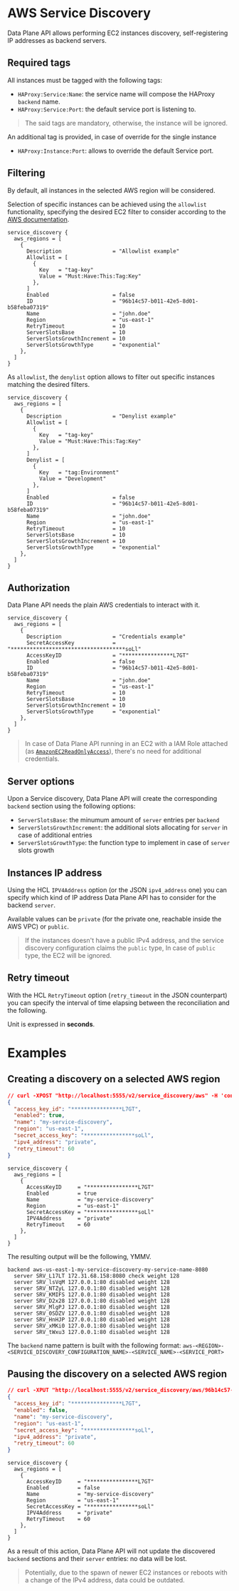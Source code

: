 # AWS Service Discovery

Data Plane API allows performing EC2 instances discovery, self-registering IP addresses as backend servers.

## Required tags

All instances must be tagged with the following tags:

- `HAProxy:Service:Name`: the service name will compose the HAProxy `backend` name.
- `HAProxy:Service:Port`: the default service port is listening to.

> The said tags are mandatory, otherwise, the instance will be ignored.

An additional tag is provided, in case of override for the single instance

- `HAProxy:Instance:Port`: allows to override the default Service port.

## Filtering

By default, all instances in the selected AWS region will be considered.

Selection of specific instances can be achieved using the `allowlist` functionality, specifying the desired EC2 filter to consider according to the [AWS documentation](https://docs.aws.amazon.com/cli/latest/reference/ec2/describe-instances.html#options).

```hcl
service_discovery {
  aws_regions = [
    {
      Description                = "Allowlist example"
      Allowlist = [
        {
          Key   = "tag-key"
          Value = "Must:Have:This:Tag:Key"
        },
      ]
      Enabled                    = false
      ID                         = "96b14c57-b011-42e5-8d01-b58feba07319"
      Name                       = "john.doe"
      Region                     = "us-east-1"
      RetryTimeout               = 10
      ServerSlotsBase            = 10
      ServerSlotsGrowthIncrement = 10
      ServerSlotsGrowthType      = "exponential"
    },
  ]
}
```

As `allowlist`, the `denylist` option allows to filter out specific instances matching the desired filters.

```hcl
service_discovery {
  aws_regions = [
    {
      Description                = "Denylist example"
      Allowlist = [
        {
          Key   = "tag-key"
          Value = "Must:Have:This:Tag:Key"
        },
      ]
      Denylist = [
        {
          Key   = "tag:Environment"
          Value = "Development"
        },
      ]
      Enabled                    = false
      ID                         = "96b14c57-b011-42e5-8d01-b58feba07319"
      Name                       = "john.doe"
      Region                     = "us-east-1"
      RetryTimeout               = 10
      ServerSlotsBase            = 10
      ServerSlotsGrowthIncrement = 10
      ServerSlotsGrowthType      = "exponential"
    },
  ]
}
```

## Authorization

Data Plane API needs the plain AWS credentials to interact with it.

```hcl
service_discovery {
  aws_regions = [
    {
      Description                = "Credentials example"
      SecretAccessKey            = "************************************soLl"
      AccessKeyID                = "****************L7GT"
      Enabled                    = false
      ID                         = "96b14c57-b011-42e5-8d01-b58feba07319"
      Name                       = "john.doe"
      Region                     = "us-east-1"
      RetryTimeout               = 10
      ServerSlotsBase            = 10
      ServerSlotsGrowthIncrement = 10
      ServerSlotsGrowthType      = "exponential"
    },
  ]
}
```

> In case of Data Plane API running in an EC2 with a IAM Role attached (as [`AmazonEC2ReadOnlyAccess`](https://console.aws.amazon.com/iam/home#/policies/arn:aws:iam::aws:policy/AmazonEC2ReadOnlyAccess$serviceLevelSummary)), there's no need for additional credentials.

## Server options

Upon a Service discovery, Data Plane API will create the corresponding `backend` section using the following options:

- `ServerSlotsBase`: the minumum amount of `server` entries per `backend`
- `ServerSlotsGrowthIncrement`: the additional slots allocating for `server` in case of additional entries
- `ServerSlotsGrowthType`: the function type to implement in case of `server` slots growth

## Instances IP address

Using the HCL `IPV4Address` option (or the JSON `ipv4_address` one) you can specify which kind of IP address Data Plane API has to consider for the backend `server`.

Available values can be `private` (for the private one, reachable inside the AWS VPC) or `public`.

> If the instances doesn't have a public IPv4 address, and the service discovery configuration claims the `public` type, In case of `public` type, the EC2 will be ignored. 

## Retry timeout

With the HCL `RetryTimeout` option (`retry_timeout` in the JSON counterpart) you can specify the interval of time elapsing between the reconciliation and the following.

Unit is expressed in __seconds__.

# Examples

## Creating a discovery on a selected AWS region

```json
// curl -XPOST "http://localhost:5555/v2/service_discovery/aws" -H 'content-type: application/json' -d @/path/to/payload.json
{
  "access_key_id": "****************L7GT",
  "enabled": true,
  "name": "my-service-discovery",
  "region": "us-east-1",
  "secret_access_key": "****************soLl",
  "ipv4_address": "private",
  "retry_timeout": 60
}
```

```hcl
service_discovery {
  aws_regions = [
    {
      AccessKeyID     = "****************L7GT"
      Enabled         = true
      Name            = "my-service-discovery"
      Region          = "us-east-1"
      SecretAccessKey = "****************soLl"
      IPV4Address     = "private"
      RetryTimeout    = 60
    },
  ]
}
```

The resulting output will be the following, YMMV.

```
backend aws-us-east-1-my-service-discovery-my-service-name-8080
  server SRV_L17LT 172.31.68.158:8080 check weight 128
  server SRV_lsVqM 127.0.0.1:80 disabled weight 128
  server SRV_NTZyL 127.0.0.1:80 disabled weight 128
  server SRV_KMIFS 127.0.0.1:80 disabled weight 128
  server SRV_D2x28 127.0.0.1:80 disabled weight 128
  server SRV_MlgPJ 127.0.0.1:80 disabled weight 128
  server SRV_0SDZV 127.0.0.1:80 disabled weight 128
  server SRV_HnHJP 127.0.0.1:80 disabled weight 128
  server SRV_xMKi0 127.0.0.1:80 disabled weight 128
  server SRV_tWxu3 127.0.0.1:80 disabled weight 128
```

The `backend` name pattern is built with the following format:
`aws-<REGION>-<SERVICE_DISCOVERY_CONFIGURATION_NAME>-<SERVICE_NAME>-<SERVICE_PORT>`

## Pausing the discovery on a selected AWS region

```json
// curl -XPUT "http://localhost:5555/v2/service_discovery/aws/96b14c57-b011-42e5-8d01-b58feba07319" -H 'content-type: application/json' -d @/path/to/payload.json
{
  "access_key_id": "****************L7GT",
  "enabled": false,
  "name": "my-service-discovery",
  "region": "us-east-1",
  "secret_access_key": "****************soLl",
  "ipv4_address": "private",
  "retry_timeout": 60
}
```

```hcl
service_discovery {
  aws_regions = [
    {
      AccessKeyID     = "****************L7GT"
      Enabled         = false
      Name            = "my-service-discovery"
      Region          = "us-east-1"
      SecretAccessKey = "****************soLl"
      IPV4Address     = "private"
      RetryTimeout    = 60
    },
  ]
}
```

As a result of this action, Data Plane API will not update the discovered `backend` sections and their `server` entries: no data will be lost.

> Potentially, due to the spawn of newer EC2 instances or reboots with a change of the IPv4 address, data could be outdated.

